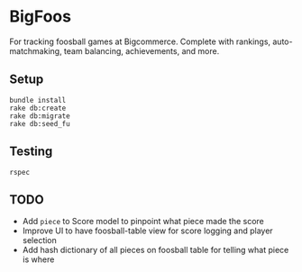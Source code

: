 # BigFoos

For tracking foosball games at Bigcommerce. Complete with rankings, auto-matchmaking, team balancing, achievements, and more.

## Setup

```
bundle install
rake db:create
rake db:migrate
rake db:seed_fu
```

## Testing

```
rspec
```

## TODO

* Add `piece` to Score model to pinpoint what piece made the score
* Improve UI to have foosball-table view for score logging and player selection
* Add hash dictionary of all pieces on foosball table for telling what piece is where
